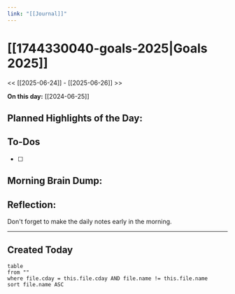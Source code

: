 ```yaml
---
link: "[[Journal]]"
---
```

# [[1744330040-goals-2025|Goals 2025]]
<< [[2025-06-24]] - [[2025-06-26]] >>

**On this day:** [[2024-06-25]]
## Planned Highlights of the Day:

## To-Dos
- [ ] 
## Morning Brain Dump:

## Reflection:
Don't forget to make the daily notes early in the morning.

---
## Created Today
```dataview
table
from ""
where file.cday = this.file.cday AND file.name != this.file.name
sort file.name ASC
```

